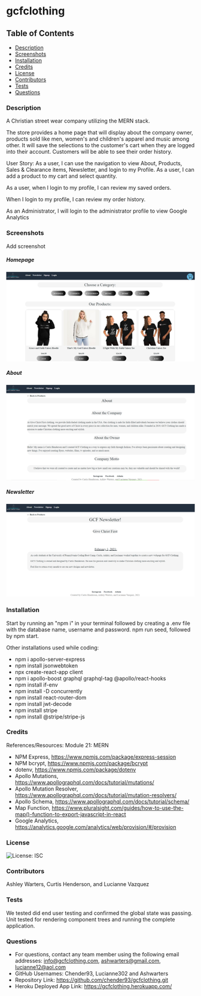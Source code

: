 # gcfclothing

## Table of Contents
* [Description](#description)
* [Screenshots](#screenshots)
* [Installation](#installation)
* [Credits](#credits)
* [License](#license)
* [Contributors](#contributors)
* [Tests](#tests) 
* [Questions](#questions) 

### Description 
A Christian street wear company utilizing the MERN stack.  

The store provides a home page that will display about the company owner, products sold like men, women's and children's apparel and music among other.  It will save the selections to the customer's cart when they are logged into their account.  Customers will be able to see their order history.

User Story: 
As a user, I can use the navigation to view About, Products, Sales & Clearance items, Newsletter, and login to my Profile. As a user, I can add a product to my cart and select quantity.  

As a user, when I login to my profile, I can review my saved orders.  

When I login to my profile, I can review my order history.

As an Administrator, I will login to the administrator profile to view Google Analytics 


### Screenshots
Add screenshot
##### Homepage
![Screenshots](./public/assets/homepage_screen.png)

##### About
![Screenshots](./public/assets/about.png)

##### Newsletter
![Screenshots](./public/assets/newsletter.png)


### Installation
Start by running an "npm i" in your terminal followed by creating a .env file with the database name, username and password. npm run seed, followed by npm start. 

Other installations used while coding: 
* npm i apollo-server-express
* npm install jsonwebtoken
* npx create-react-app client
* npm i apollo-boost graphql graphql-tag @apollo/react-hooks 
* npm install if-env
* npm install -D concurrently 
* npm install react-router-dom 
* npm install jwt-decode
* npm install stripe
* npm install @stripe/stripe-js

### Credits
References/Resources: 
Module 21: MERN
* NPM Express, https://www.npmjs.com/package/express-session <br> 
* NPM bcrypt, https://www.npmjs.com/package/bcrypt <br> 
* dotenv, https://www.npmjs.com/package/dotenv <br> 
* Apollo Mutations, https://www.apollographql.com/docs/tutorial/mutations/ <br> 
* Apollo Mutation Resolver, https://www.apollographql.com/docs/tutorial/mutation-resolvers/ <br>
* Apollo Schema, https://www.apollographql.com/docs/tutorial/schema/ <br>
* Map Function, https://www.pluralsight.com/guides/how-to-use-the-map()-function-to-export-javascript-in-react <br>
* Google Analytics, https://analytics.google.com/analytics/web/provision/#/provision <br> 

### License
![License: ISC](https://img.shields.io/badge/License-ISC-blue.svg) <br>

### Contributors
Ashley Warters, Curtis Henderson, and Lucianne Vazquez

### Tests 
We tested did end user testing and confirmed the global state was passing.  Unit tested for rendering component trees and running the complete application.   

### Questions 
* For questions, contact any team member using the following email addresses: info@gcfclothing.com, ashwarters@gmail.com, lucianne12@aol.com<br> 
* GitHub Usernames: Chender93, Lucianne302 and Ashwarters
* Repository Link: https://github.com/chender93/gcfclothing.git
* Heroku Deployed App Link: https://gcfclothing.herokuapp.com/
